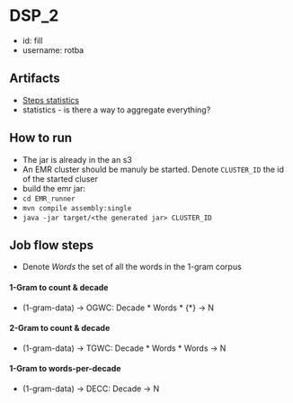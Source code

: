# DSP_2
- id: fill
- username: rotba

## Artifacts
- [Steps statistics](https://s3.console.aws.amazon.com/s3/buckets/aws-logs-494081938343-us-east-1?region=us-east-1&prefix=elasticmapreduce/j-1DFJDUJD78PTU/steps/&showversions=false)
- statistics - is there a way to aggregate everything?

## How to run
- The jar is already in the an s3
- An EMR cluster should be manuly be started. Denote `CLUSTER_ID` the id of the started cluser
- build the emr jar:
 - `cd EMR_runner`
 - `mvn compile assembly:single`
 - `java -jar target/<the generated jar> CLUSTER_ID` <language>
 
## Job flow steps
 - Denote _Words_ the set of all the words in the 1-gram corpus
 #### 1-Gram to count & decade
 - (1-gram-data) -> OGWC: Decade * Words * {*} -> N
 #### 2-Gram to count & decade
 - (1-gram-data) -> TGWC: Decade * Words * Words -> N
 #### 1-Gram to words-per-decade
 - (1-gram-data) -> DECC: Decade -> N
